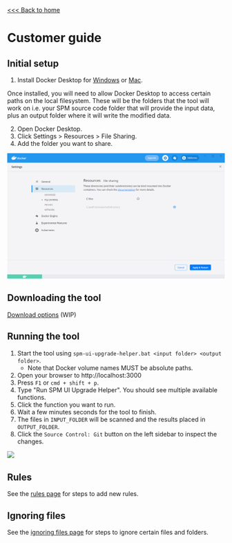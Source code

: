 [<<< Back to home](../README.md)

# Customer guide

## Initial setup

1. Install Docker Desktop for [Windows](https://docs.docker.com/docker-for-windows/install/) or [Mac](https://docs.docker.com/docker-for-mac/install/).

Once installed, you will need to allow Docker Desktop to access certain paths on the local filesystem. These will be the folders that the tool will work on i.e. your SPM source code folder that will provide the input data, plus an output folder where it will write the modified data.

2. Open Docker Desktop.
3. Click Settings > Resources > File Sharing.
4. Add the folder you want to share.

![1. Open Docker Desktop, 2. Click the Settings button then Resources then File Sharing, 3. Add the folder you want to share with the Docker container](images/docker-volume-sharing.png "Docker volume sharing screenshot")

## Downloading the tool

[Download options](temp_download_options.md) (WIP)

## Running the tool

1. Start the tool using `spm-ui-upgrade-helper.bat <input folder> <output folder>`.
    - Note that Docker volume names MUST be absolute paths.
2. Open your browser to http://localhost:3000
3. Press `F1` or `cmd + shift + p`.
4. Type "Run SPM UI Upgrade Helper". You should see multiple available functions.
5. Click the function you want to run.
6. Wait a few minutes seconds for the tool to finish.
7. The files in `INPUT_FOLDER` will be scanned and the results placed in `OUTPUT_FOLDER`.
8. Click the `Source Control: Git` button on the left sidebar to inspect the changes.

<img style="text-align:center" src="images/upgrade-helper.gif" width="500">

## Rules

See the [rules page](customer/customer_rules.md) for steps to add new rules.

## Ignoring files

See the [ignoring files page](customer/customer_ignores.md) for steps to ignore certain files and folders.
